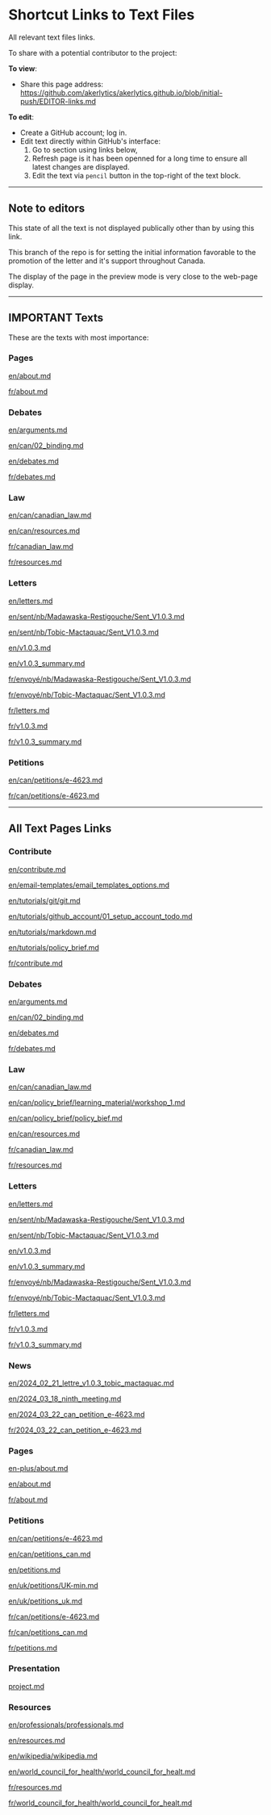 # Shortcut Links to Text Files

All relevant text files links.

To share with a potential contributor to the project:

**To view**:
- Share this page address: https://github.com/akerlytics/akerlytics.github.io/blob/initial-push/EDITOR-links.md

**To edit**:
- Create a GitHub account; log in.
- Edit text directly within GitHub's interface:
    1. Go to section using links below,
    2. Refresh page is it has been openned for a long time to ensure all latest changes are displayed.
    3. Edit the text via `pencil` button in the top-right of the text block.


---
## Note to editors

This state of all the text is not displayed publically other than by using this link.

This branch of the repo is for setting the initial information favorable to the promotion of the letter and it's support throughout Canada.

The display of the page in the preview mode is very close to the web-page display.


---
## IMPORTANT Texts

These are the texts with most importance:

### Pages

[en/about.md](_pages/en/about.md)

[fr/about.md](_pages/fr/about.md)


### Debates

[en/arguments.md](_debates/en/arguments.md)

[en/can/02_binding.md](_debates/en/can/02_binding.md)

[en/debates.md](_debates/en/debates.md)

[fr/debates.md](_debates/fr/debates.md)


### Law

[en/can/canadian_law.md](_law/en/can/canadian_law.md)

[en/can/resources.md](_law/en/can/resources.md)

[fr/canadian_law.md](_law/fr/canadian_law.md)

[fr/resources.md](_law/fr/resources.md)


### Letters

[en/letters.md](_letters/en/letters.md)

[en/sent/nb/Madawaska-Restigouche/Sent_V1.0.3.md](_letters/en/sent/nb/Madawaska-Restigouche/Sent_V1.0.3.md)

[en/sent/nb/Tobic-Mactaquac/Sent_V1.0.3.md](_letters/en/sent/nb/Tobic-Mactaquac/Sent_V1.0.3.md)

[en/v1.0.3.md](_letters/en/v1.0.3.md)

[en/v1.0.3_summary.md](_letters/en/v1.0.3_summary.md)

[fr/envoyé/nb/Madawaska-Restigouche/Sent_V1.0.3.md](_letters/fr/envoyé/nb/Madawaska-Restigouche/Sent_V1.0.3.md)

[fr/envoyé/nb/Tobic-Mactaquac/Sent_V1.0.3.md](_letters/fr/envoyé/nb/Tobic-Mactaquac/Sent_V1.0.3.md)

[fr/letters.md](_letters/fr/letters.md)

[fr/v1.0.3.md](_letters/fr/v1.0.3.md)

[fr/v1.0.3_summary.md](_letters/fr/v1.0.3_summary.md)


### Petitions

[en/can/petitions/e-4623.md](_petitions/en/can/petitions/e-4623.md)

[fr/can/petitions/e-4623.md](_petitions/fr/can/petitions/e-4623.md)


---
## All Text Pages Links

<!-- Following section will be automatically updated, do not edit directly. -->

<!-- @autofill create_git_hub_editor_shortcuts -->
### Contribute

[en/contribute.md](_contribute/en/contribute.md)

[en/email-templates/email_templates_options.md](_contribute/en/email-templates/email_templates_options.md)

[en/tutorials/git/git.md](_contribute/en/tutorials/git/git.md)

[en/tutorials/github_account/01_setup_account_todo.md](_contribute/en/tutorials/github_account/01_setup_account_todo.md)

[en/tutorials/markdown.md](_contribute/en/tutorials/markdown.md)

[en/tutorials/policy_brief.md](_contribute/en/tutorials/policy_brief.md)

[fr/contribute.md](_contribute/fr/contribute.md)


### Debates

[en/arguments.md](_debates/en/arguments.md)

[en/can/02_binding.md](_debates/en/can/02_binding.md)

[en/debates.md](_debates/en/debates.md)

[fr/debates.md](_debates/fr/debates.md)


### Law

[en/can/canadian_law.md](_law/en/can/canadian_law.md)

[en/can/policy_brief/learning_material/workshop_1.md](_law/en/can/policy_brief/learning_material/workshop_1.md)

[en/can/policy_brief/policy_bief.md](_law/en/can/policy_brief/policy_bief.md)

[en/can/resources.md](_law/en/can/resources.md)

[fr/canadian_law.md](_law/fr/canadian_law.md)

[fr/resources.md](_law/fr/resources.md)


### Letters

[en/letters.md](_letters/en/letters.md)

[en/sent/nb/Madawaska-Restigouche/Sent_V1.0.3.md](_letters/en/sent/nb/Madawaska-Restigouche/Sent_V1.0.3.md)

[en/sent/nb/Tobic-Mactaquac/Sent_V1.0.3.md](_letters/en/sent/nb/Tobic-Mactaquac/Sent_V1.0.3.md)

[en/v1.0.3.md](_letters/en/v1.0.3.md)

[en/v1.0.3_summary.md](_letters/en/v1.0.3_summary.md)

[fr/envoyé/nb/Madawaska-Restigouche/Sent_V1.0.3.md](_letters/fr/envoyé/nb/Madawaska-Restigouche/Sent_V1.0.3.md)

[fr/envoyé/nb/Tobic-Mactaquac/Sent_V1.0.3.md](_letters/fr/envoyé/nb/Tobic-Mactaquac/Sent_V1.0.3.md)

[fr/letters.md](_letters/fr/letters.md)

[fr/v1.0.3.md](_letters/fr/v1.0.3.md)

[fr/v1.0.3_summary.md](_letters/fr/v1.0.3_summary.md)


### News

[en/2024_02_21_lettre_v1.0.3_tobic_mactaquac.md](_news/en/2024_02_21_lettre_v1.0.3_tobic_mactaquac.md)

[en/2024_03_18_ninth_meeting.md](_news/en/2024_03_18_ninth_meeting.md)

[en/2024_03_22_can_petition_e-4623.md](_news/en/2024_03_22_can_petition_e-4623.md)

[fr/2024_03_22_can_petition_e-4623.md](_news/fr/2024_03_22_can_petition_e-4623.md)


### Pages

[en-plus/about.md](_pages/en-plus/about.md)

[en/about.md](_pages/en/about.md)

[fr/about.md](_pages/fr/about.md)


### Petitions

[en/can/petitions/e-4623.md](_petitions/en/can/petitions/e-4623.md)

[en/can/petitions_can.md](_petitions/en/can/petitions_can.md)

[en/petitions.md](_petitions/en/petitions.md)

[en/uk/petitions/UK-min.md](_petitions/en/uk/petitions/UK-min.md)

[en/uk/petitions_uk.md](_petitions/en/uk/petitions_uk.md)

[fr/can/petitions/e-4623.md](_petitions/fr/can/petitions/e-4623.md)

[fr/can/petitions_can.md](_petitions/fr/can/petitions_can.md)

[fr/petitions.md](_petitions/fr/petitions.md)


### Presentation

[project.md](_presentation/project.md)


### Resources

[en/professionals/professionals.md](_resources/en/professionals/professionals.md)

[en/resources.md](_resources/en/resources.md)

[en/wikipedia/wikipedia.md](_resources/en/wikipedia/wikipedia.md)

[en/world_council_for_health/world_council_for_healt.md](_resources/en/world_council_for_health/world_council_for_healt.md)

[fr/resources.md](_resources/fr/resources.md)

[fr/world_council_for_health/world_council_for_healt.md](_resources/fr/world_council_for_health/world_council_for_healt.md)


<!-- @endaufofill -->
